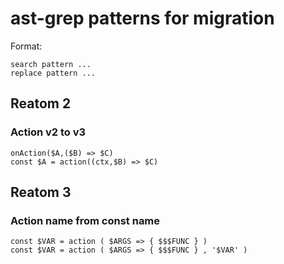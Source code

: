 # ast-grep patterns for migration

Format:

    search pattern ...
    replace pattern ...

## Reatom 2

### Action v2 to v3

    onAction($A,($B) => $C)
    const $A = action((ctx,$B) => $C)

## Reatom 3

### Action name from const name

    const $VAR = action ( $ARGS => { $$$FUNC } )
    const $VAR = action ( $ARGS => { $$$FUNC } , '$VAR' )
